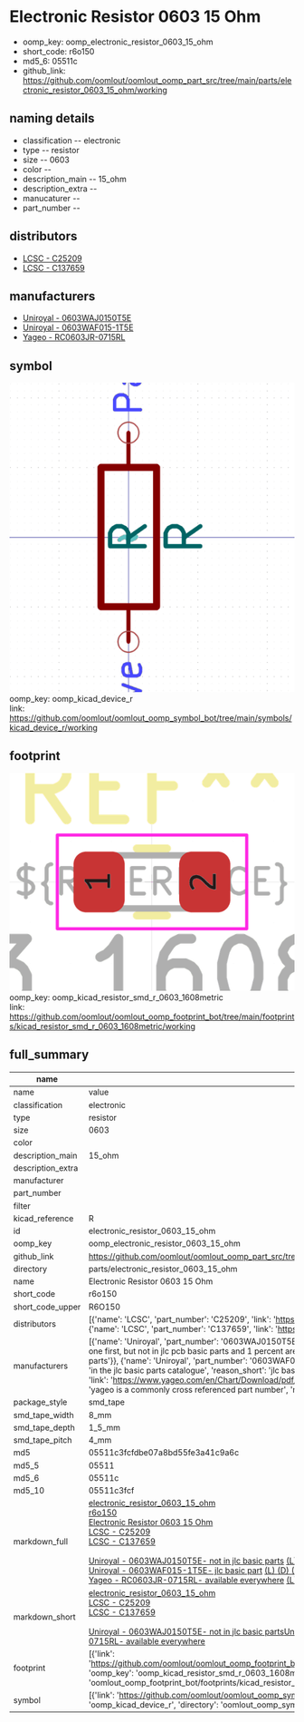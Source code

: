 # Electronic Resistor 0603 15 Ohm

  
* oomp_key: oomp_electronic_resistor_0603_15_ohm 
* short_code: r6o150
* md5_6: 05511c  
* github_link: https://github.com/oomlout/oomlout_oomp_part_src/tree/main/parts/electronic_resistor_0603_15_ohm/working  
## naming details
* classification -- electronic
* type -- resistor
* size -- 0603
* color -- 
* description_main -- 15_ohm
* description_extra -- 
* manucaturer -- 
* part_number -- 

## distributors
* [LCSC - C25209](https://lcsc.com/product-detail/C25209.html)  
* [LCSC - C137659](https://lcsc.com/product-detail/C137659.html)  

## manufacturers
* [Uniroyal - 0603WAJ0150T5E]()  
* [Uniroyal - 0603WAF015-1T5E]()  
* [Yageo - RC0603JR-0715RL](https://www.yageo.com/en/Chart/Download/pdf/RC0603JR-0715RL)  

## symbol

![](symbol/0/working/working_600.png)  
oomp_key: oomp_kicad_device_r  
link: https://github.com/oomlout/oomlout_oomp_symbol_bot/tree/main/symbols/kicad_device_r/working  

## footprint

![](footprint/0/working/working_600.png)  
oomp_key: oomp_kicad_resistor_smd_r_0603_1608metric  
link: https://github.com/oomlout/oomlout_oomp_footprint_bot/tree/main/footprints/kicad_resistor_smd_r_0603_1608metric/working  

## full_summary
| name | value | 
| --- | --- | 
| name | value | 
| classification | electronic | 
| type | resistor | 
| size | 0603 | 
| color |  | 
| description_main | 15_ohm | 
| description_extra |  | 
| manufacturer |  | 
| part_number |  | 
| filter |  | 
| kicad_reference | R | 
| id | electronic_resistor_0603_15_ohm | 
| oomp_key | oomp_electronic_resistor_0603_15_ohm | 
| github_link | https://github.com/oomlout/oomlout_oomp_part_src/tree/main/parts/electronic_resistor_0603_15_ohm/working | 
| directory | parts/electronic_resistor_0603_15_ohm | 
| name | Electronic Resistor 0603 15 Ohm | 
| short_code | r6o150 | 
| short_code_upper | R6O150 | 
| distributors | [{'name': 'LCSC', 'part_number': 'C25209', 'link': 'https://lcsc.com/product-detail/C25209.html', 'id': 'distributor_lcsc'}, {'name': 'LCSC', 'part_number': 'C137659', 'link': 'https://lcsc.com/product-detail/C137659.html', 'id': 'distributor_lcsc'}] | 
| manufacturers | [{'name': 'Uniroyal', 'part_number': '0603WAJ0150T5E', 'link': '', 'id': 'manufacturer_uniroyal', 'note': {'reason': 'did this one first, but not in jlc pcb basic parts and 1 percent are and they are the same price', 'reason_short': 'not in jlc basic parts'}}, {'name': 'Uniroyal', 'part_number': '0603WAF015-1T5E', 'link': '', 'id': 'manufacturer_uniroyal', 'note': {'reason': 'in the jlc basic parts catalogue', 'reason_short': 'jlc basic part'}}, {'name': 'Yageo', 'part_number': 'RC0603JR-0715RL', 'link': 'https://www.yageo.com/en/Chart/Download/pdf/RC0603JR-0715RL', 'id': 'manufacturer_yageo', 'note': {'reason': 'yageo is a commonly cross referenced part number', 'reason_short': 'available everywhere'}}] | 
| package_style | smd_tape | 
| smd_tape_width | 8_mm | 
| smd_tape_depth | 1_5_mm | 
| smd_tape_pitch | 4_mm | 
| md5 | 05511c3fcfdbe07a8bd55fe3a41c9a6c | 
| md5_5 | 05511 | 
| md5_6 | 05511c | 
| md5_10 | 05511c3fcf | 
| markdown_full | [electronic_resistor_0603_15_ohm](https://github.com/oomlout/oomlout_oomp_part_src/tree/main/parts/electronic_resistor_0603_15_ohm/working)<br>[r6o150](https://github.com/oomlout/oomlout_oomp_part_src/tree/main/parts/electronic_resistor_0603_15_ohm/working)<br>[Electronic Resistor 0603 15 Ohm](https://github.com/oomlout/oomlout_oomp_part_src/tree/main/parts/electronic_resistor_0603_15_ohm/working)<br>[LCSC - C25209<br>](https://lcsc.com/product-detail/C25209.html)[LCSC - C137659<br>](https://lcsc.com/product-detail/C137659.html)<br>[Uniroyal - 0603WAJ0150T5E- not in jlc basic parts]() [(L)  ](https://www.lcsc.com/search?q=0603WAJ0150T5E)[(D)  ](https://www.digikey.com/en/products?keywords=0603WAJ0150T5E)[(M)  ](https://www.mouser.com/Search/Refine?Keyword=0603WAJ0150T5E)[(N)  ](https://www.newark.com/search?st=0603WAJ0150T5E)[(SZ)  ](https://so.szlcsc.com/global.html?k=0603WAJ0150T5E)<br>[Uniroyal - 0603WAF015-1T5E- jlc basic part]() [(L)  ](https://www.lcsc.com/search?q=0603WAF015-1T5E)[(D)  ](https://www.digikey.com/en/products?keywords=0603WAF015-1T5E)[(M)  ](https://www.mouser.com/Search/Refine?Keyword=0603WAF015-1T5E)[(N)  ](https://www.newark.com/search?st=0603WAF015-1T5E)[(SZ)  ](https://so.szlcsc.com/global.html?k=0603WAF015-1T5E)<br>[Yageo - RC0603JR-0715RL- available everywhere](https://www.yageo.com/en/Chart/Download/pdf/RC0603JR-0715RL) [(L)  ](https://www.lcsc.com/search?q=RC0603JR-0715RL)[(D)  ](https://www.digikey.com/en/products?keywords=RC0603JR-0715RL)[(M)  ](https://www.mouser.com/Search/Refine?Keyword=RC0603JR-0715RL)[(N)  ](https://www.newark.com/search?st=RC0603JR-0715RL)[(SZ)  ](https://so.szlcsc.com/global.html?k=RC0603JR-0715RL)<br> | 
| markdown_short | [electronic_resistor_0603_15_ohm](https://github.com/oomlout/oomlout_oomp_part_src/tree/main/parts/electronic_resistor_0603_15_ohm/working)<br>[LCSC - C25209<br>](https://lcsc.com/product-detail/C25209.html)[LCSC - C137659<br>](https://lcsc.com/product-detail/C137659.html)<br>[Uniroyal - 0603WAJ0150T5E- not in jlc basic parts]()[Uniroyal - 0603WAF015-1T5E- jlc basic part]()[Yageo - RC0603JR-0715RL- available everywhere](https://www.yageo.com/en/Chart/Download/pdf/RC0603JR-0715RL) | 
| footprint | [{'link': 'https://github.com/oomlout/oomlout_oomp_footprint_bot/tree/main/foootprntss/kicad_resistor_smd_r_0603_1608metric', 'oomp_key': 'oomp_kicad_resistor_smd_r_0603_1608metric', 'directory': 'oomlout_oomp_footprint_bot/footprints/kicad_resistor_smd_r_0603_1608metric//working/working.kicad_mod'}] | 
| symbol | [{'link': 'https://github.com/oomlout/oomlout_oomp_symbol_bot/tree/main/symbols/kicad_device_r', 'oomp_key': 'oomp_kicad_device_r', 'directory': 'oomlout_oomp_symbol_bot/symbols/kicad_device_r//working/working.kicad_sym'}] | 
